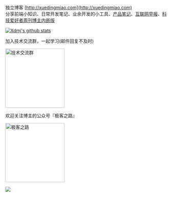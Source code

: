 独立博客 [http://xuedingmiao.com](http://xuedingmiao.com)   
分享前端小知识、日常开发笔记、业余开发的小工具、[产品笔记](http://xuedingmiao.com/tag/%E4%BA%A7%E5%93%81%E7%AC%94%E8%AE%B0.html)、[互联网早报](http://xuedingmiao.com/zaobao/)、[科技爱好者周刊](https://github.com/ruanyf/weekly)[博主内嵌版](http://xuedingmiao.com/science_lover/)  

[![Xdmj's github stats](https://github-readme-stats.vercel.app/api?username=xuedingmiaojun&show_icons=true&theme=cobalt)](https://github.com/anuraghazra/github-readme-stats)

加入技术交流群，一起学习(邮件回复不及时)    

<img src="http://cdn.xuedingmiao.com/jlq.png" alt="技术交流群" height="185" />  

欢迎关注博主的公众号『极客之路』  

<img src="http://xuedingmiao.com/images/qrcode_for_xdmj.jpg" alt="极客之路" height="185" /> 

![](https://visitor-badge.glitch.me/badge?page_id=xuedingmiaojun.xuedingmiaojun)  

<!--
<iframe height="450px"  width="90%"  src="http://xuedingmiao.com" frameborder=0 allowfullscreen>
 </iframe>
**xuedingmiaojun/xuedingmiaojun** is a ✨ _special_ ✨ repository because its `README.md` (this file) appears on your GitHub profile.

Here are some ideas to get you started:

- 🔭 I’m currently working on ...
- 🌱 I’m currently learning ...
- 👯 I’m looking to collaborate on ...
- 🤔 I’m looking for help with ...
- 💬 Ask me about ...
- 📫 How to reach me: ...
- 😄 Pronouns: ...
- ⚡ Fun fact: ...
-->
